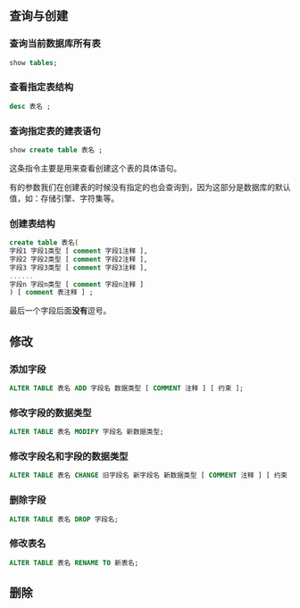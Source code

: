## 查询与创建

### 查询当前数据库所有表

```sql
show tables;
```

### 查看指定表结构

```sql
desc 表名 ;
```

### 查询指定表的建表语句

```sql
show create table 表名 ;
```

这条指令主要是用来查看创建这个表的具体语句。

有的参数我们在创建表的时候没有指定的也会查询到，因为这部分是数据库的默认值，如：存储引擎、字符集等。  

### 创建表结构

```sql
create table 表名(
字段1 字段1类型 [ comment 字段1注释 ],
字段2 字段2类型 [ comment 字段2注释 ],
字段3 字段3类型 [ comment 字段3注释 ],
......
字段n 字段n类型 [ comment 字段n注释 ]
) [ comment 表注释 ] ;
```

最后一个字段后面**没有**逗号。

## 修改

### 添加字段

```sql
ALTER TABLE 表名 ADD 字段名 数据类型 [ COMMENT 注释 ] [ 约束 ];
```

### 修改字段的数据类型

```sql
ALTER TABLE 表名 MODIFY 字段名 新数据类型;
```

### 修改字段名和字段的数据类型

```sql
ALTER TABLE 表名 CHANGE 旧字段名 新字段名 新数据类型 [ COMMENT 注释 ] [ 约束 ];
```

### 删除字段

```sql
ALTER TABLE 表名 DROP 字段名;
```

### 修改表名

```sql
ALTER TABLE 表名 RENAME TO 新表名;
```

## 删除
